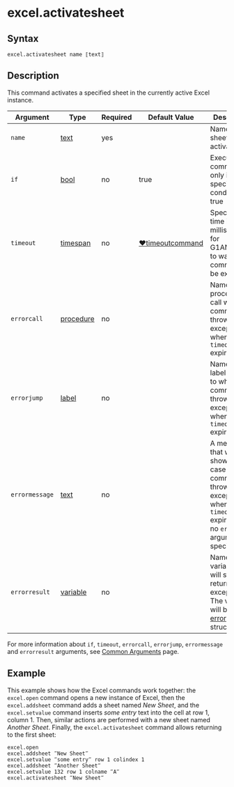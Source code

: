 # excel.activatesheet

## Syntax

```G1ANT
excel.activatesheet name ⟦text⟧
```

## Description

This command activates a specified sheet in the currently active Excel instance.

| Argument | Type | Required | Default Value | Description |
| -------- | ---- | -------- | ------------- | ----------- |
|`name`| [text](../../G1ANT.Language/Structures/TextStructure.md) | yes |  | Name of a sheet to be activated |
| `if`           | [bool](../../G1ANT.Language/Structures/BooleanStructure.md) | no       | true                                                        | Executes the command only if a specified condition is true   |
| `timeout`      | [timespan](../../G1ANT.Language/Structures/TimeSpanStructure.md) | no       | [♥timeoutcommand](../../G1ANT.Addon.Core/Variables/TimeoutCommandVariable.md) | Specifies time in milliseconds for G1ANT.Robot to wait for the command to be executed |
| `errorcall`    | [procedure](../../G1ANT.Language/Structures/ProcedureStructure.md) | no       |                                                             | Name of a procedure to call when the command throws an exception or when a given `timeout` expires |
| `errorjump`    | [label](../../G1ANT.Language/Structures/LabelStructure.md) | no       |                                                             | Name of the label to jump to when the command throws an exception or when a given `timeout` expires |
| `errormessage` | [text](../../G1ANT.Language/Structures/TextStructure.md) | no       |                                                             | A message that will be shown in case the command throws an exception or when a given `timeout` expires, and no `errorjump` argument is specified |
| `errorresult`  | [variable](../../G1ANT.Language/Structures/VariableStructure.md) | no       |                                                             | Name of a variable that will store the returned exception. The variable will be of [error](../../G1ANT.Language/Structures/ErrorStructure.md) structure  |

For more information about `if`, `timeout`, `errorcall`, `errorjump`, `errormessage` and `errorresult` arguments, see [Common Arguments](../../../appendices/common-arguments.md) page.

## Example

This example shows how the Excel commands work together: the `excel.open` command opens a new instance of Excel, then the `excel.addsheet` command adds a sheet named *New Sheet*, and the `excel.setvalue` command inserts *some entry* text into the cell at row 1, column 1. Then, similar actions are performed with a new sheet named *Another Sheet*. Finally, the `excel.activatesheet` command allows returning to the first sheet:

```G1ANT
excel.open
excel.addsheet ‴New Sheet‴
excel.setvalue ‴some entry‴ row 1 colindex 1
excel.addsheet ‴Another Sheet‴
excel.setvalue 132 row 1 colname ‴A‴
excel.activatesheet ‴New Sheet‴
```
